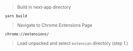 > Build in next-app directory

```
yarn build
```

> Navigate to Chrome Extensions Page

```
chrome://extensions/
```

> Load unpacked and select `extension` directory (step 1.) 
